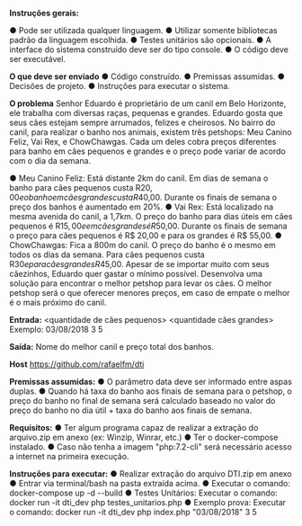 <b>Instruções gerais:</b>

● Pode ser utilizada qualquer linguagem.
● Utilizar somente bibliotecas padrão da linguagem escolhida.
● Testes unitários são opcionais.
● A interface do sistema construído deve ser do tipo console.
● O código deve ser executável.


<b>O que deve ser enviado</b>
● Código construído.
● Premissas assumidas.
● Decisões de projeto.
● Instruções para executar o sistema.


<b>O problema</b>
Senhor Eduardo é proprietário de um canil em Belo Horizonte, ele trabalha com diversas
raças, pequenas e grandes. Eduardo gosta que seus cães estejam sempre arrumados,
felizes e cheirosos.
No bairro do canil, para realizar o banho nos animais, existem três petshops: Meu Canino
Feliz, Vai Rex, e ChowChawgas. Cada um deles cobra preços diferentes para banho em
cães pequenos e grandes e o preço pode variar de acordo com o dia da semana.

● Meu Canino Feliz: Está distante 2km do canil. Em dias de semana o banho para
cães pequenos custa R$20,00 e o banho em cães grandes custa R$40,00. Durante
os finais de semana o preço dos banhos é aumentado em 20%.
● Vai Rex: Está localizado na mesma avenida do canil, a 1,7km. O preço do banho
para dias úteis em cães pequenos é R$15,00 e em cães grandes é R$50,00.
Durante os finais de semana o preço para cães pequenos é R$ 20,00 e para os
grandes é R$ 55,00.
● ChowChawgas: Fica a 800m do canil. O preço do banho é o mesmo em todos os dias da semana. Para cães pequenos custa R$30 e para cães grandes R$45,00. Apesar de se importar muito com seus cãezinhos, Eduardo quer gastar o mínimo possível.
Desenvolva uma solução para encontrar o melhor petshop para levar os cães. O melhor petshop será o que oferecer menores preços, em caso de empate o melhor é o mais próximo do canil.


<b>Entrada:</b>
<data> <quantidade de cães pequenos> <quantidade cães grandes>
Exemplo: 03/08/2018 3 5


<b>Saída:</b>
Nome do melhor canil e preço total dos banhos.
  
<b>Host</b>
https://github.com/rafaelfm/dti  


<b>Premissas assumidas:</b>
● O parâmetro data deve ser informado entre aspas duplas.
● Quando há taxa do banho aos finais de semana para o petshop, o preço do banho no final de semana será calculado baseado no valor do preço do banho no dia útil +  taxa do banho aos finais de semana.

<b>Requisitos:</b>
● Ter algum programa capaz de realizar a extração do arquivo.zip em anexo (ex: Winzip, Winrar, etc.)
● Ter o docker-compose instalado.
● Caso não tenha a imagem "php:7.2-cli" será necessário acesso a internet na primeira execução.


<b>Instruções para executar:</b>
● Realizar extração do arquivo DTI.zip em anexo
● Entrar via terminal/bash na pasta extraída acima.
● Executar o comando: docker-compose up -d --build
● Testes Unitários: Executar o comando: docker run -it dti_dev php testes_unitarios.php
● Exemplo prova: Executar o comando: docker run -it dti_dev php index.php "03/08/2018" 3 5
